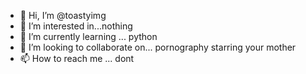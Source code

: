 - 👋 Hi, I’m @toastyimg
- 👀 I’m interested in...nothing
- 🌱 I’m currently learning ... python
- 💞️ I’m looking to collaborate on... pornography starring your mother
- 📫 How to reach me ... dont

<!---
toastyimg/toastyimg is a ✨ special ✨ repository because its `README.md` (this file) appears on your GitHub profile.
You can click the Preview link to take a look at your changes.
--->
